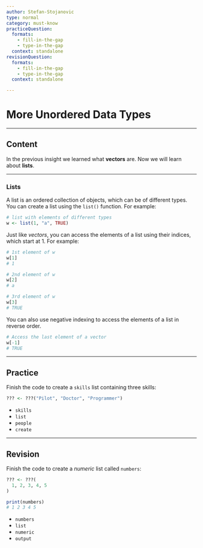 ```yaml
---
author: Stefan-Stojanovic
type: normal
category: must-know
practiceQuestion:
  formats:
    - fill-in-the-gap
    - type-in-the-gap
  context: standalone
revisionQuestion:
  formats:
    - fill-in-the-gap
    - type-in-the-gap
  context: standalone

---
```


# More Unordered Data Types

---
## Content

In the previous insight we learned what **vectors** are. Now we will learn about **lists**.

---
### Lists

A list is an ordered collection of objects, which can be of different types. You can create a list using the `list()` function. For example:

```r
# list with elements of different types
w <- list(1, "a", TRUE)  
```
Just like *vectors*, you can access the elements of a list using their indices, which start at 1. For example:

```r
# 1st element of w
w[1] 
# 1

# 2nd element of w
w[2] 
# a

# 3rd element of w
w[3] 
# TRUE
```

You can also use negative indexing to access the elements of a list in reverse order.
```r
# Access the last element of a vector
w[-1]
# TRUE
```


---
## Practice

Finish the code to create a `skills` list containing three skills:
```r
??? <- ???("Pilot", "Doctor", "Programmer")
```

- `skills`
- `list`
- `people`
- `create`


---
## Revision

Finish the code to create a *numeric* list called `numbers`:
```r
??? <- ???(
  1, 2, 3, 4, 5
)

print(numbers)
# 1 2 3 4 5
```

- `numbers`
- `list`
- `numeric`
- `output`